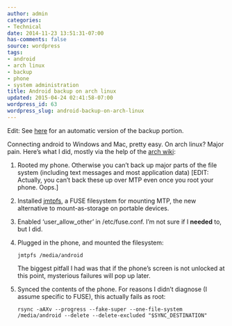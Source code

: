 ```yaml
---
author: admin
categories:
- Technical
date: 2014-11-23 13:51:31-07:00
has-comments: false
source: wordpress
tags:
- android
- arch linux
- backup
- phone
- system administration
title: Android backup on arch linux
updated: 2015-04-24 02:41:58-07:00
wordpress_id: 63
wordpress_slug: android-backup-on-arch-linux
---
```

Edit: See [here](https://blog.za3k.com/backup-android-on-plugin/ "Backup android on plugin") for an automatic version of the backup portion.

Connecting android to Windows and Mac, pretty easy. On arch linux? Major pain. Here’s what I did, mostly via the help of the [arch wiki](https://wiki.archlinux.org/index.php/MTP "arch wiki"):

1.  Rooted my phone. Otherwise you can’t back up major parts of the file system (including text messages and most application data) \[EDIT: Actually, you can’t back these up over MTP even once you root your phone. Oops.\]
2.  Installed [jmtpfs](https://aur.archlinux.org/packages/jmtpfs/ "jmtpfs"), a FUSE filesystem for mounting MTP, the new alternative to mount-as-storage on portable devices.
3.  Enabled ‘user\_allow\_other’ in /etc/fuse.conf. I’m not sure if I **needed** to, but I did.
4.  Plugged in the phone, and mounted the filesystem:
    
    ```
    jmtpfs /media/android
    ```
    
    The biggest pitfall I had was that if the phone’s screen is not unlocked at this point, mysterious failures will pop up later.
    
5.  Synced the contents of the phone. For reasons I didn’t diagnose (I assume specific to FUSE), this actually fails as root:
    
    ```
    rsync -aAXv --progress --fake-super --one-file-system /media/android --delete --delete-excluded "$SYNC_DESTINATION"
    ```
